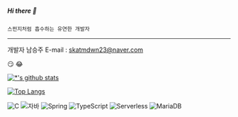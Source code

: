 ##### Hi there 👋
```
스펀지처럼 흡수하는 유연한 개발자
```

---

개발자 남승주
E-mail : skatmdwn23@naver.com

:smirk:
:joy:


[![*'s github stats](https://github-readme-stats.vercel.app/api?username=SeungJu0104)](https://github.com/SeungJu0104)

[![Top Langs](https://github-readme-stats.vercel.app/api/top-langs/?username=SeungJu0104)](https://github.com/SeungJu0104/github-readme-stats)

![C](https://img.shields.io/badge/-C-123456?style=flat-square&logo=C&logoColor=black)
![자바](https://img.shields.io/badge/-자바-007396?style=flat&logo=Java&logoColor=ffffff)
![Spring](https://img.shields.io/badge/-Spring-6DB33F?style=for-the-badge&logo=Spring&logoColor=white)
![TypeScript](https://img.shields.io/badge/-TypeScript-3178C6?style=flat-square&logo=TypeScript&logoColor=white)
![Serverless](https://img.shields.io/badge/-Serverless-FD5750?style=flat-square&logo=Serverless&logoColor=magenta)
![MariaDB](https://img.shields.io/badge/-MariaDB-1F305F?style=flat-square&logo=mariadb&logoColor=white)

